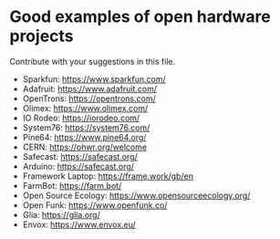# Good examples of open hardware projects

Contribute with your suggestions in this file.

- Sparkfun: https://www.sparkfun.com/
- Adafruit: https://www.adafruit.com/
- OpenTrons: https://opentrons.com/
- Olimex: https://www.olimex.com/
- IO Rodeo: https://iorodeo.com/
- System76: https://system76.com/
- Pine64: https://www.pine64.org/
- CERN: https://ohwr.org/welcome
- Safecast: https://safecast.org/
- Arduino: https://safecast.org/
- Framework Laptop: https://frame.work/gb/en
- FarmBot: https://farm.bot/
- Open Source Ecology: https://www.opensourceecology.org/
- Open Funk: https://www.openfunk.co/
- Glia: https://glia.org/
- Envox: https://www.envox.eu/
